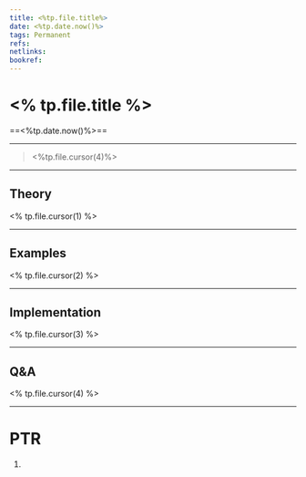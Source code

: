```yaml
---
title: <%tp.file.title%>
date: <%tp.date.now()%>
tags: Permanent
refs: 
netlinks:
bookref: 
---
```

# <% tp.file.title %>
==<%tp.date.now()%>==

---
> <%tp.file.cursor(4)%>
---
## Theory
<% tp.file.cursor(1) %>



---
## Examples
<% tp.file.cursor(2) %>


---
## Implementation
<% tp.file.cursor(3) %>



---
## Q&A
<% tp.file.cursor(4) %>



---
# PTR

1. 
